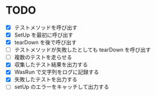 # TODO
- [x] テストメソッドを呼び出す
- [x] SetUp を最初に呼び出す
- [x] tearDown を後で呼び出す
- [ ] テストメソッドが失敗したとしても tearDown を呼び出す
- [ ] 複数のテストを走らせる
- [x] 収集したテスト結果を出力する
- [x] WasRun で文字列をログに記録する
- [x] 失敗したテストを出力する
- [ ] setUp のエラーをキャッチして出力する